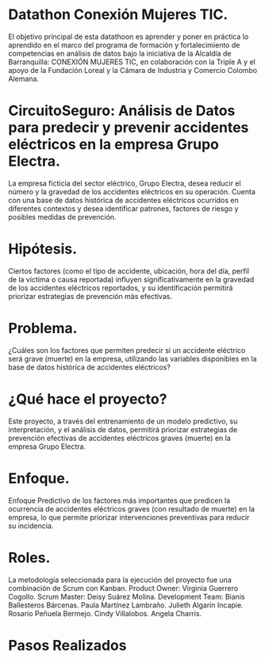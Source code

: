# Datathon Conexión Mujeres TIC.
El objetivo principal de esta datathoon es aprender y poner en práctica lo aprendido en el marco del programa de formación y fortalecimiento de competencias en análisis de datos bajo la iniciativa de la Alcaldía de Barranquilla: CONEXIÓN MUJERES TIC, en colaboración con la Triple A y el apoyo de la Fundación Loreal y la Cámara de Industria y Comercio Colombo Alemana. 
# CircuitoSeguro: Análisis de Datos para predecir y prevenir accidentes eléctricos en la empresa Grupo Electra.
La empresa ficticia del sector eléctrico, Grupo Electra, desea reducir el número y la gravedad de los accidentes eléctricos en su operación. Cuenta con una base de datos histórica de accidentes eléctricos ocurridos en diferentes contextos y desea identificar patrones, factores de riesgo y posibles medidas de prevención.
# Hipótesis.
Ciertos factores (como el tipo de accidente, ubicación, hora del día, perfil de la víctima o causa reportada) influyen significativamente en la gravedad de los accidentes eléctricos reportados, y su identificación permitirá priorizar estrategias de prevención más efectivas.
# Problema.
¿Cuáles son los factores que permiten predecir si un accidente eléctrico será grave (muerte) en la empresa, utilizando las variables disponibles en la base de datos histórica de accidentes eléctricos?
# ¿Qué hace el proyecto?
Este proyecto, a través del entrenamiento de un modelo predictivo, su interpretación, y el análisis de datos, permitirá priorizar estrategias de prevención efectivas de accidentes eléctricos graves (muerte) en la empresa Grupo Electra. 
# Enfoque.
Enfoque Predictivo de los factores más importantes que predicen la ocurrencia de accidentes eléctricos graves (con resultado de muerte) en la empresa, lo que permite priorizar intervenciones preventivas para reducir su incidencia.
# Roles.
La metodología seleccionada para la ejecución del proyecto fue una combinación de Scrum con Kanban.
Product Owner: Virginia Guerrero Cogollo.
Scrum Master: Deisy Suárez Molina.
Development Team:
Bianis Ballesteros Bárcenas.
Paula Martínez Lambraño.
Julieth Algarín Incapie.
Rosario Peñuela Bermejo.
Cindy Villalobos.
Angela Charris.
# Pasos Realizados

